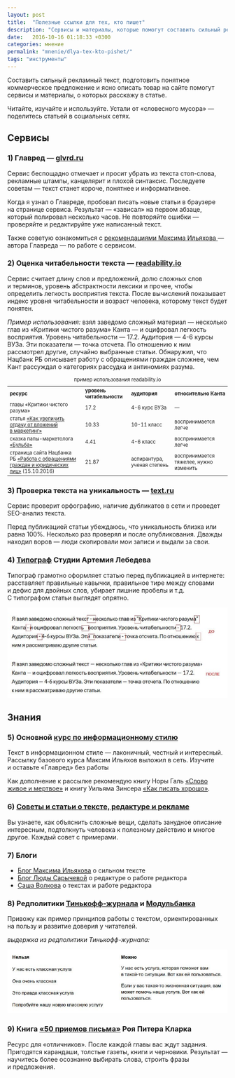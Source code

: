 ```yaml
---
layout: post
title:  "Полезные ссылки для тех, кто пишет"
description: "Сервисы и материалы, которые помогут составить сильный рекламный текст, подготовить понятное коммерческое предложение и ясно описать товар на сайте."
date:   2016-10-16 01:18:33 +0300
categories: мнение
permalink: "mnenie/dlya-tex-kto-pishet/"
tags: "инструменты"
---
```


<p>Составить сильный рекламный текст, подготовить понятное коммерческое предложение и&nbsp;ясно описать товар на&nbsp;сайте помогут сервисы и&nbsp;материалы, о&nbsp;которых расскажу в&nbsp;статье.</p><!--more-->
<p>Читайте, изучайте и&nbsp;используйте. Устали от&nbsp;«словесного мусора»&nbsp;— поделитесь статьей в&nbsp;социальных сетях.</p>
<h2>Сервисы</h2>
<h3>1) Главред&nbsp;— <a href="https://glvrd.ru/?from=www.bartoshevich.by">glvrd.ru</a></h3>
<p>Сервис беспощадно отмечает и&nbsp;просит убрать из&nbsp;текста стоп-слова, рекламные штампы, канцелярит и&nbsp;плохой синтаксис. Последуете советам&nbsp;— текст станет короче, понятнее и&nbsp;информативнее.</p>
<p>Когда я&nbsp;узнал о&nbsp;Главреде, пробовал писать новые статьи в&nbsp;браузере на&nbsp;странице сервиса. Результат&nbsp;— «зависал» на&nbsp;первом абзаце, который полировал несколько часов. Не&nbsp;повторяйте ошибки&nbsp;— проверяйте и&nbsp;редактируйте уже написанный текст.</p>
<p>Также советую ознакомиться с&nbsp;<a href="//maximilyahov.ru/blog/all/glvrd-7/">рекомендациями Максима Ильяхова&nbsp;</a>— автора Главреда&nbsp;— по&nbsp;работе с&nbsp;сервисом.</p>
<h3>2) Оценка читабельности текста&nbsp;— <a href="//readability.io/?from=www.bartoshevich.by">readability.io</a></h3>
<p>Сервис считает длину слов и&nbsp;предложений, долю сложных слов и&nbsp;терминов, уровень абстрактности лексики и&nbsp;прочее, чтобы определить легкость восприятия текста. После вычислений показывает индекс уровня читабельности и&nbsp;возраст человека, которому текст будет понятен.</p>
<p><em>Пример использования:</em> взял заведомо сложный материал&nbsp;— несколько глав из&nbsp;«Критики чистого разума» Канта&nbsp;— и&nbsp;оцифровал легкость восприятия. Уровень читабельности&nbsp;— 17.2. Аудитория&nbsp;— <nobr>4-6</nobr> курсы ВУЗа. Эти показатели&nbsp;— точка отсчета. По&nbsp;отношению к&nbsp;ним рассмотрел другие, случайно выбранные статьи. Обнаружил, что Нацбанк РБ&nbsp;описывает работу с&nbsp;обращениями граждан сложнее, чем Кант рассуждал о&nbsp;категориях рассудка и&nbsp;антиномиях разума.</p>

<div class="address"><table style="font-size:.8em"> 
<caption>пример использования readability.io</caption>
<tbody> 
<tr> 
<td><strong>ресурс</strong></td>
	<td><strong>уровень читабельности</strong></td>
	<td><strong>аудитория</strong></td>
	<td><strong>относительно Канта</strong></td>
 		</tr>
		<tr> 
	<td>главы «Критики чистого разума»</td>
	<td>17.2</td>
	<td><nobr>4-6</nobr> курс ВУЗа</td>
	<td>—</td>
 		</tr>
		<tr> 
	<td>статья <a href="/mnenie/effektivnost-vlozhenij-v-marketing/">«Как увеличить отдачу от&nbsp;вложений в&nbsp;маркетинг»</a></td>
	<td>10.33</td>
	<td><nobr>10-11</nobr> класс</td>
	<td>воспринимается легче</td>
 		</tr>
		<tr> 
<td>сказка папы-маркетолога <a href="/mnenie/skazki-papy-marketologa/">«Бульба»</a></td>
	<td>4.41</td>
	<td><nobr>4-6</nobr> класс</td>
	<td>воспринимается легче</td>
 		</tr>
		<tr> 
	<td>страница сайта Нацбанка РБ&nbsp;<a href="//www.nbrb.by/today/applications/">«Работа с&nbsp;обращениями граждан и&nbsp;юридических лиц»</a> (15.10.2016)</td>
	<td>21.87</td>
	<td>аспирантура, ученая степень</td>
	<td>воспринимается тяжелее, нужно изменить</td>
 	</tr>
 	</tbody>
 </table></div>
<h3>3) Проверка текста на&nbsp;уникальность&nbsp;— <a href="//text.ru/?from=www.bartoshevich.by">text.ru</a></h3>
<p>Сервис проверит орфографию, наличие дубликатов в&nbsp;сети и&nbsp;проведет SEO-анализ текста.</p>
<p>Перед публикацией статьи убеждаюсь, что уникальность близка или равна 100%. Несколько раз проверял и&nbsp;после опубликования. Дважды находил воров&nbsp;— люди скопировали мои записи и&nbsp;выдали за&nbsp;свои.</p>
<h3>4) <a href="//www.artlebedev.ru/tools/typograf/?from=www.bartoshevich.by">Типограф</a> Студии Артемия Лебедева</h3>
<p>Типограф грамотно оформляет статью перед публикацией в&nbsp;интернете: расставляет правильные кавычки, правильное тире между словами и&nbsp;дефис для двойных слов, убирает лишние пробелы и&nbsp;т.д. С&nbsp;типографом статьи выглядят опрятно.</p>
<p><img src="/images/text1.jpg" alt="работа типографа" /></p>
<h2>Знания</h2>
<h3>5) Основной <a href="//maximilyahov.ru/blog/all/availability/">курс по&nbsp;информационному стилю</a></h3>
<p>Текст в&nbsp;информационном стиле&nbsp;— лаконичный, честный и&nbsp;интересный. Рассылку базового курса Максим Ильяхов выложил в&nbsp;сеть. Изучите и&nbsp;оставьте «Главред» без работы </p>
<p>Как дополнение к&nbsp;рассылке рекомендую
книгу Норы Галь <a href="//lib.ru/TRANSLATORS/NORA_GAL/slowo.txt"> «Слово живое и&nbsp;мертвое»</a> 
и&nbsp;книгу Уильяма Зинсера <a href="//mastersloga.ru/files/kak_pisat_horosho.pdf">«Как писать хорошо»</a>.</p>
<h3>6) <a href="https://soviet.glvrd.ru/?from=www.bartoshevich.by">Советы и&nbsp;статьи о&nbsp;тексте, редактуре и&nbsp;рекламе</a></h3>
<p>Вы&nbsp;узнаете, как объяснить сложные вещи, сделать занудное описание интересным, подтолкнуть человека к&nbsp;полезному действию и&nbsp;многое другое. Каждый совет с&nbsp;примерами.</p>
<h3>7) Блоги</h3>
<ul> 
	<li><a href="//maximilyahov.ru/blog/?from=www.bartoshevich.by">Блог Максима Ильяхова</a> о&nbsp;сильном тексте</li>
	<li><a href="//kompotique.ru/?from=www.bartoshevich.by">Блог Люды Сарычевой</a> о&nbsp;редактуре о&nbsp;работе редактора</li>
	<li><a href="//sashavolkova.ru/?from=www.bartoshevich.by">Саша Волкова</a> о&nbsp;текстах и&nbsp;работе редактора</li>
 </ul>
 <h3>8) Редполитики <a href="https://docs.google.com/document/d/14XdGIjVJLM_FsjHzyh5ca8PkffngykzXd2bLPHzA2ME/edit#heading=h.1xvoj9mbqgeo">Тинькофф-журнала</a>&nbsp;и <a href="https://docs.google.com/document/d/1c_2uP1PpiM12h1ee8egVXAoUCJ9mE9r68zMqrqmS8VA/edit#heading=h.qfb376lrh4iy">Модульбанка</a></h3>
<p>Привожу как пример принципов работы с&nbsp;текстом, ориентированных на&nbsp;пользу и&nbsp;развитие доверия у&nbsp;читателей.</p>
<p><em>выдержка из&nbsp;редполитики Тинькофф-журнала:</em></p>
<img src="/images/text2.jpg" alt="выдержка из редполитики Тинькофф-журнала" /> 
<h3>9) Книга <a href="//royallib.com/book/klark_roy_piter/50_priemov_pisma.html">«50&nbsp;приемов письма»</a> Роя Питера Кларка</h3>
<p>Ресурс для «отличников». После каждой главы вас ждут задания. Пригодятся карандаши, толстые газеты, книги и&nbsp;черновики. Результат&nbsp;— научитесь более осознанно выбирать слова, строить фразы и&nbsp;предложения.</p>



